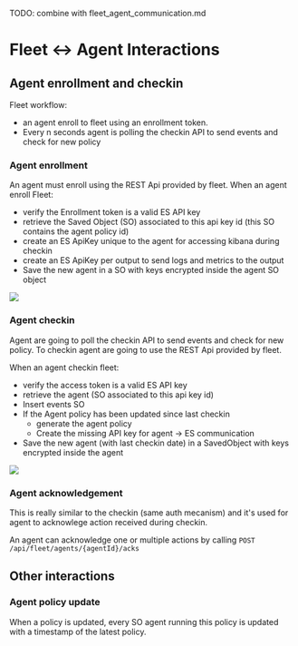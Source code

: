 TODO: combine with fleet_agent_communication.md

# Fleet <-> Agent Interactions

## Agent enrollment and checkin

Fleet workflow:

- an agent enroll to fleet using an enrollment token.
- Every n seconds agent is polling the checkin API to send events and check for new policy

### Agent enrollment

An agent must enroll using the REST Api provided by fleet.
When an agent enroll Fleet:

- verify the Enrollment token is a valid ES API key
- retrieve the Saved Object (SO) associated to this api key id (this SO contains the agent policy id)
- create an ES ApiKey unique to the agent for accessing kibana during checkin
- create an ES ApiKey per output to send logs and metrics to the output
- Save the new agent in a SO with keys encrypted inside the agent SO object

![](schema/agent_enroll.png)

### Agent checkin

Agent are going to poll the checkin API to send events and check for new policy. To checkin agent are going to use the REST Api provided by fleet.

When an agent checkin fleet:

- verify the access token is a valid ES API key
- retrieve the agent (SO associated to this api key id)
- Insert events SO
- If the Agent policy has been updated since last checkin
  - generate the agent policy
  - Create the missing API key for agent -> ES communication
- Save the new agent (with last checkin date) in a SavedObject with keys encrypted inside the agent

![](schema/agent_checkin.png)

### Agent acknowledgement

This is really similar to the checkin (same auth mecanism) and it's used for agent to acknowlege action received during checkin.

An agent can acknowledge one or multiple actions by calling `POST /api/fleet/agents/{agentId}/acks`

## Other interactions

### Agent policy update

When a policy is updated, every SO agent running this policy is updated with a timestamp of the latest policy.
